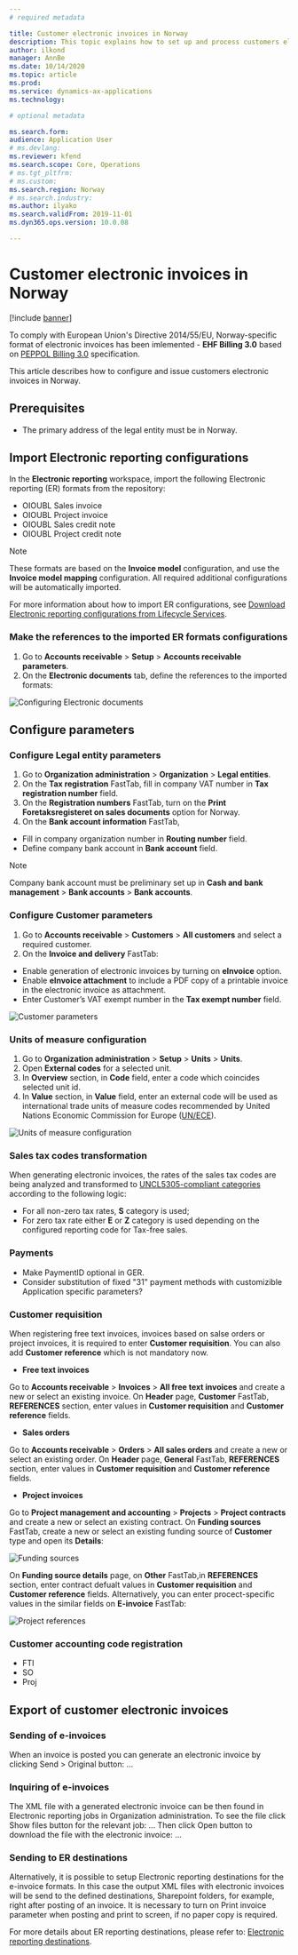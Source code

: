 ```yaml
---
# required metadata

title: Customer electronic invoices in Norway
description: This topic explains how to set up and process customers electronic invoices in Norway.
author: ilkond
manager: AnnBe
ms.date: 10/14/2020
ms.topic: article
ms.prod: 
ms.service: dynamics-ax-applications
ms.technology: 

# optional metadata

ms.search.form: 
audience: Application User
# ms.devlang: 
ms.reviewer: kfend
ms.search.scope: Core, Operations
# ms.tgt_pltfrm: 
# ms.custom: 
ms.search.region: Norway
# ms.search.industry: 
ms.author: ilyako
ms.search.validFrom: 2019-11-01
ms.dyn365.ops.version: 10.0.08

---
```


# Customer electronic invoices in Norway

[!include [banner](../includes/banner.md)]

To comply with European Union's Directive 2014/55/EU, Norway-specific format of electronic invoices has been imlemented - **EHF Billing 3.0** based on [PEPPOL Billing 3.0](https://docs.peppol.eu/poacc/billing/3.0/) specification.

This article describes how to configure and issue customers electronic invoices in Norway.

## Prerequisites

- The primary address of the legal entity must be in Norway.

## Import Electronic reporting configurations
In the **Electronic reporting** workspace, import the following Electronic reporting (ER) formats from the repository:

- OIOUBL Sales invoice
- OIOUBL Project invoice
- OIOUBL Sales credit note
- OIOUBL Project credit note

> [!NOTE]
> These formats are based on the **Invoice model** configuration, and use the **Invoice model mapping** configuration. All required additional configurations will be automatically imported.

For more information about how to import ER configurations, see [Download Electronic reporting configurations from Lifecycle Services](../../dev-itpro/analytics/download-electronic-reporting-configuration-lcs.md).

### Make the references to the imported ER formats configurations

1. Go to **Accounts receivable** \> **Setup** \> **Accounts receivable parameters**.
2. On the **Electronic documents** tab, define the references to the imported formats:

![Configuring Electronic documents](media/emea-nor-ger-configs.jpg)


## Configure parameters

### Configure Legal entity parameters

1. Go to **Organization administration** \> **Organization** \> **Legal entities**.
2. On the **Tax registration** FastTab, fill in company VAT number in **Tax registration number** field.
3. On the **Registration numbers** FastTab, turn on the **Print Foretaksregisteret on sales documents** option for Norway.
4. On the **Bank account information** FastTab, 
  - Fill in company organization number in **Routing number** field.
  - Define company bank account in **Bank account** field.
> [!NOTE]
> Company bank account must be preliminary set up in **Cash and bank management** > **Bank accounts** > **Bank accounts**.

### Configure Customer parameters

1. Go to **Accounts receivable** \> **Customers** \> **All customers** and select a required customer.
2. On the **Invoice and delivery** FastTab:
 - Enable generation of electronic invoices by turning on **eInvoice** option.
 - Enable **eInvoice attachment** to include a PDF copy of a printable invoice in the electronic invoice as attachment.
 - Enter Customer’s VAT exempt number in the **Tax exempt number** field.

![Customer parameters](media/emea-nor-ger-customer.jpg)

### Units of measure configuration

1. Go to **Organization administration** \> **Setup** \> **Units** > **Units**.
2. Open **External codes** for a selected unit.
3. In **Overview** section, in **Code** field, enter a code which coincides selected unit id.
4. In **Value** section, in **Value** field, enter an external code will be used as international trade units of measure codes recommended by United Nations Economic Commission for Europe ([UN/ECE](https://docs.peppol.eu/poacc/billing/3.0/codelist/UNECERec20/)).

![Units of measure configuration](media/emea-nor-ger-units.jpg)

### Sales tax codes transformation
When generating electronic invoices, the rates of the sales tax codes are being analyzed and transformed to [UNCL5305-compliant categories](https://docs.peppol.eu/pracc/catalogue/1.0/codelist/UNCL5305/) according to the following logic:

 - For all non-zero tax rates, **S** category is used;
 - For zero tax rate either **E** or **Z** category is used depending on the configured reporting code for Tax-free sales.

### Payments
 - Make PaymentID optional in GER.
 - Consider substitution of fixed "31" payment methods with customizible Application specific parameters?
 
### Customer requisition
When registering free text invoices, invoices based on salse orders or project invoices, it is required to enter **Customer requisition**. You can also add **Customer reference** which is not mandatory now.
 - **Free text invoices**
 
 Go to **Accounts receivable** \> **Invoices** \> **All free text invoices** and create a new or select an existing invoice. On **Header** page, **Customer** FastTab, **REFERENCES** section, enter values in **Customer requisition** and **Customer reference** fields.
 
 - **Sales orders**
 
Go to **Accounts receivable** \> **Orders** \> **All sales orders** and create a new or select an existing order. On **Header** page, **General** FastTab, **REFERENCES** section, enter values in **Customer requisition** and **Customer reference** fields.
 
 - **Project invoices**
 
Go to **Project management and accounting** \> **Projects** \> **Project contracts** and create a new or select an existing contract. On **Funding sources** FastTab, create a new or select an existing funding source of **Customer** type and open its **Details**:

![Funding sources](media/emea-nor-ger-proj-contracts.jpg)
 
 On **Funding source details** page, on **Other** FastTab,in **REFERENCES** section, enter contract defualt values in **Customer requisition** and **Customer reference** fields. Alternatively, you can enter procect-specific values in the similar fields on **E-invoice** FastTab:
 
 ![Project references](media/emea-nor-ger-proj-refs.jpg)
 
### Customer accounting code registration
 - FTI
 - SO
 - Proj
 
## Export of customer electronic invoices
### Sending of e-invoices
When an invoice is posted you can generate an electronic invoice by clicking Send > Original button:
...

### Inquiring of e-invoices
The XML file with a generated electronic invoice can be then found in Electronic reporting jobs in Organization administration. To see the file click Show files button for the relevant job:
...
Then click Open button to download the file with the electronic invoice:
...

### Sending to ER destinations
Alternatively, it is possible to setup Electronic reporting destinations for the e-invoice formats. In this case the output XML files with electronic invoices will be send to the defined destinations, Sharepoint folders, for example, right after posting of an invoice. It is necessary to turn on Print invoice parameter when posting and print to screen, if no paper copy is required.

For more details about ER reporting destinations, please refer to: [Electronic reporting destinations](https://docs.microsoft.com/en-us/dynamics365/fin-ops-core/dev-itpro/analytics/electronic-reporting-destinations).
